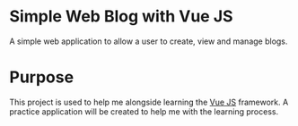 # Simple Web Blog with Vue JS
A simple web application to allow a user to create, view and manage blogs.

# Purpose
This project is used to help me alongside learning the [Vue JS](https://vuejs.org/) framework. A practice application will be created to help me with the learning process.
